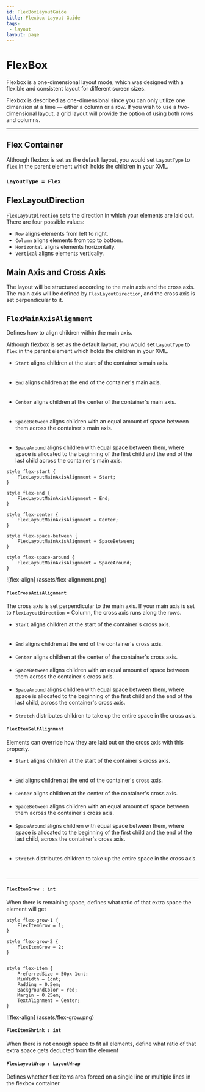 ```yaml
---
id: FlexBoxLayoutGuide
title: Flexbox Layout Guide
tags:
 - layout
layout: page
---
```



#  FlexBox
Flexbox is a one-dimensional layout mode, which was designed with a flexible and consistent layout for different screen sizes. 

Flexbox is described as one-dimensional since you can only utilize one dimension at a time — either a column or a row. If you wish to use a two-dimensional layout, a grid layout will provide the option of using both rows and columns.


---------------------------------------------------------------

## Flex Container
Although flexbox is set as the default layout, you would set `LayoutType` to `flex` in the parent element which holds the children in your XML.  
  
### `LayoutType = Flex`

## FlexLayoutDirection
 `FlexLayoutDirection`  sets the direction in which your elements are laid out. There are four possible values:

* `Row` aligns elements from left to right.
* `Column` aligns elements from top to bottom.
* `Horizontal` aligns elements horizontally. 
* `Vertical` aligns elements vertically. 

## Main Axis and Cross Axis
The layout will be structured according to the main axis and the cross axis. The main axis will be defined by `FlexLayoutDirection`, and the cross axis is set perpendicular to it. 


## `FlexMainAxisAlignment`
Defines how to align children within the main axis.   
  
Although flexbox is set as the default layout, you would set `LayoutType` to `flex` in the parent element which holds the children in your XML.

  
* `Start` aligns children at the start of the container's main axis.     
<br/><br/>             
* `End` aligns children at the end of the container's main axis.   
<br/><br/>       
* `Center` aligns children at the center of the container's main axis.  
<br/><br/>         
* `SpaceBetween` aligns children with an equal amount of space between them across the container's main axis.  
<br/><br/>        
* `SpaceAround` aligns children with equal space between them, where space is allocated to the beginning of the first child and the end of the last child across the container's main axis.  



 
```
style flex-start {
    FlexLayoutMainAxisAlignment = Start;
}

style flex-end {
    FlexLayoutMainAxisAlignment = End;
}

style flex-center {
    FlexLayoutMainAxisAlignment = Center;
}

style flex-space-between {
    FlexLayoutMainAxisAlignment = SpaceBetween;
}

style flex-space-around {
    FlexLayoutMainAxisAlignment = SpaceAround;
}
```

![flex-align] (assets/flex-alignment.png)

    
#### `FlexCrossAxisAlignment`     
The cross axis is set perpendicular to the main axis. If your main axis is set to `FlexLayoutDirection` = Column, the cross axis runs along the rows.
  
* `Start` aligns children at the start of the container's cross axis.     
<br/><br/>             
* `End` aligns children at the end of the container's cross axis.
<br/><br/>       
* `Center` aligns children at the center of the container's cross axis.
<br/><br/>         
* `SpaceBetween` aligns children with an equal amount of space between them across the container's cross axis.
<br/><br/>        
* `SpaceAround` aligns children with equal space between them, where space is allocated to the beginning of the first child and the end of the last child, across the container's cross axis.
<br/><br/>  
* `Stretch` distributes children to take up the entire space in the cross axis.
     
#### `FlexItemSelfAlignment`  
Elements can override how they are laid out on the cross axis with this property. 
* `Start` aligns children at the start of the container's cross axis.     
<br/><br/>             
* `End` aligns children at the end of the container's cross axis.
<br/><br/>       
* `Center` aligns children at the center of the container's cross axis.
<br/><br/>         
* `SpaceBetween` aligns children with an equal amount of space between them across the container's cross axis.
<br/><br/>        
* `SpaceAround` aligns children with equal space between them, where space is allocated to the beginning of the first child and the end of the last child, across the container's cross axis.  
<br/><br/> 
* `Stretch` distributes children to take up the entire space in the cross axis.

<br/>

---------------------------------------------------------------

  
    
#### `FlexItemGrow : int`    
When there is remaining space, defines what ratio of that extra space the element will get  

```
style flex-grow-1 {
    FlexItemGrow = 1;
}

style flex-grow-2 {
    FlexItemGrow = 2;
}


style flex-item {
    PreferredSize = 50px 1cnt;
    MinWidth = 1cnt;
    Padding = 0.5em;
    BackgroundColor = red;
    Margin = 0.25em;
    TextAlignment = Center;
}
```

![flex-align] (assets/flex-grow.png)
  
#### `FlexItemShrink : int`   
 When there is not enough space to fit all elements, define what ratio of that extra space gets deducted from the element  
  
#### `FlexLayoutWrap : LayoutWrap`   
Defines whether flex items area forced on a single line or multiple lines in the flexbox container  
